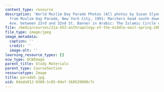 ```yaml
---
content_type: resource
description: 'World Muslim Day Parade Photos (All photos by Susan Slyomovics): Photos
  from Muslim Day Parade, New York City, 1991: Marchers head south down Lexington
  Ave. between 23rd and 32nd St. Banner in Arabic: The Islamic Circle of North America'
file: /media/courses/21a-453-anthropology-of-the-middle-east-spring-2004/0dada91203801c050def368520008c7c_parade5.jpg
file_type: image/jpeg
image_metadata:
  caption: ''
  credit: ''
  image-alt: ''
learning_resource_types: []
ocw_type: OCWImage
parent_title: Study Materials
parent_type: CourseSection
resourcetype: Image
title: parade5.jpg
uid: 0dada912-0380-1c05-0def-368520008c7c
---
```

